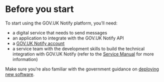 # Before you start

To start using the GOV.UK Notify platform, you’ll need:

- a digital service that needs to send messages
- an application to integrate with the GOV.UK Notify API
- a [GOV.UK Notify account](https://www.notifications.service.gov.uk/register)
- a service team with the development skills to build the technical integration with GOV.UK Notify (refer to the [Service Manual](https://www.gov.uk/service-manual/the-team/what-each-role-does-in-service-team#roles-your-team-must-have) for more information)

Make sure you’re also familiar with the government guidance on [deploying new software](https://www.gov.uk/service-manual/technology/deploying-software-regularly).
